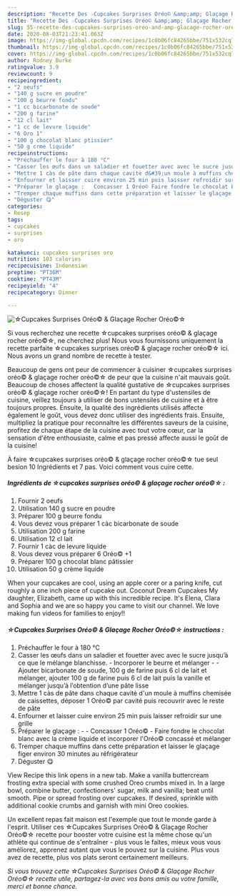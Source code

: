 ```yaml
---
description: "Recette Des ☆Cupcakes Surprises Oréo© &amp;amp; Glaçage Rocher Oréo©☆"
title: "Recette Des ☆Cupcakes Surprises Oréo© &amp;amp; Glaçage Rocher Oréo©☆"
slug: 55-recette-des-cupcakes-surprises-oreo-and-amp-glacage-rocher-oreo
date: 2020-08-03T21:23:41.063Z
image: https://img-global.cpcdn.com/recipes/1c0b06fc84265bbe/751x532cq70/☆cupcakes-surprises-oreo-glacage-rocher-oreo☆-photo-principale-de-la-recette.jpg
thumbnail: https://img-global.cpcdn.com/recipes/1c0b06fc84265bbe/751x532cq70/☆cupcakes-surprises-oreo-glacage-rocher-oreo☆-photo-principale-de-la-recette.jpg
cover: https://img-global.cpcdn.com/recipes/1c0b06fc84265bbe/751x532cq70/☆cupcakes-surprises-oreo-glacage-rocher-oreo☆-photo-principale-de-la-recette.jpg
author: Rodney Burke
ratingvalue: 3.9
reviewcount: 9
recipeingredient:
- "2 oeufs"
- "140 g sucre en poudre"
- "100 g beurre fondu"
- "1 cc bicarbonate de soude"
- "200 g farine"
- "12 cl lait"
- "1 cc de levure liquide"
- "6 Oro 1"
- "100 g chocolat blanc ptissier"
- "50 g crme liquide"
recipeinstructions:
- "Préchauffer le four à 180 °C"
- "Casser les œufs dans un saladier et fouetter avec avec le sucre jusqu’à ce que le mélange blanchisse. Incorporer le beurre et mélanger  Ajouter bicarbonate de soude, 100 g de farine puis 6 cl de lait et mélanger, ajouter 100 g de farine puis 6 cl de lait puis la vanille et mélanger jusqu’à l’obtention d’une pâte lisse"
- "Mettre 1 càs de pâte dans chaque cavitė d&#39;un moule à muffins chemisée de caissettes, déposer 1 Oréo© par cavité puis recouvrir avec le reste de pâte"
- "Enfourner et laisser cuire environ 25 min puis laisser refroidir sur une grille"
- "Préparer le glaçage :   Concasser 1 Oréo© Faire fondre le chocolat blanc avec la crème liquide et incorporer l&#39;Oréo© concassé et mélanger"
- "Tremper chaque muffins dans cette préparation et laisser le glaçage figer environ 30 minutes au réfrigérateur"
- "Déguster 😋"
categories:
- Resep
tags:
- cupcakes
- surprises
- oro

katakunci: cupcakes surprises oro 
nutrition: 103 calories
recipecuisine: Indonesian
preptime: "PT36M"
cooktime: "PT43M"
recipeyield: "4"
recipecategory: Dinner

---
```



![☆Cupcakes Surprises Oréo© &amp; Glaçage Rocher Oréo©☆](https://img-global.cpcdn.com/recipes/1c0b06fc84265bbe/751x532cq70/☆cupcakes-surprises-oreo-glacage-rocher-oreo☆-photo-principale-de-la-recette.jpg)

Si vous recherchez une recette ☆cupcakes surprises oréo© &amp; glaçage rocher oréo©☆, ne cherchez plus! Nous vous fournissons uniquement la recette parfaite ☆cupcakes surprises oréo© &amp; glaçage rocher oréo©☆ ici. Nous avons un grand nombre de recette à tester.

Beaucoup de gens ont peur de commencer à cuisiner ☆cupcakes surprises oréo© &amp; glaçage rocher oréo©☆ de peur que la cuisine n'ait mauvais goût. Beaucoup de choses affectent la qualité gustative de ☆cupcakes surprises oréo© &amp; glaçage rocher oréo©☆! En partant du type d'ustensiles de cuisine, veillez toujours à utiliser de bons ustensiles de cuisine et à être toujours propres. Ensuite, la qualité des ingrédients utilisés affecte également le goût, vous devez donc utiliser des ingrédients frais. Ensuite, multipliez la pratique pour reconnaître les différentes saveurs de la cuisine, profitez de chaque étape de la cuisine avec tout votre cœur, car la sensation d'être enthousiaste, calme et pas pressé affecte aussi le goût de la cuisine!

<!--inarticleads1-->

À faire ☆cupcakes surprises oréo© &amp; glaçage rocher oréo©☆ tue seul besion 10 Ingrédients et 7 pas. Voici comment vous cuire cette.

##### Ingrédients de ☆cupcakes surprises oréo© &amp; glaçage rocher oréo©☆ :

1. Fournir 2 oeufs
1. Utilisation 140 g sucre en poudre
1. Préparer 100 g beurre fondu
1. Vous devez vous préparer 1 càc bicarbonate de soude
1. Utilisation 200 g farine
1. Utilisation 12 cl lait
1. Fournir 1 càc de levure liquide
1. Vous devez vous préparer 6 Oréo© +1
1. Préparer 100 g chocolat blanc pâtissier
1. Utilisation 50 g crème liquide


When your cupcakes are cool, using an apple corer or a paring knife, cut roughly a one inch piece of cupcake out. Coconut Dream Cupcakes My daughter, Elizabeth, came up with this incredible recipe. It&#39;s Elena, Clara and Sophia and we are so happy you came to visit our channel. We love making fun videos for families to enjoy!! 

<!--inarticleads2-->

##### ☆Cupcakes Surprises Oréo© &amp; Glaçage Rocher Oréo©☆ instructions :

1. Préchauffer le four à 180 °C
1. Casser les œufs dans un saladier et fouetter avec avec le sucre jusqu’à ce que le mélange blanchisse. - Incorporer le beurre et mélanger -  - Ajouter bicarbonate de soude, 100 g de farine puis 6 cl de lait et mélanger, ajouter 100 g de farine puis 6 cl de lait puis la vanille et mélanger jusqu’à l’obtention d’une pâte lisse
1. Mettre 1 càs de pâte dans chaque cavitė d&#39;un moule à muffins chemisée de caissettes, déposer 1 Oréo© par cavité puis recouvrir avec le reste de pâte
1. Enfourner et laisser cuire environ 25 min puis laisser refroidir sur une grille
1. Préparer le glaçage :  -  - Concasser 1 Oréo© - Faire fondre le chocolat blanc avec la crème liquide et incorporer l&#39;Oréo© concassé et mélanger
1. Tremper chaque muffins dans cette préparation et laisser le glaçage figer environ 30 minutes au réfrigérateur
1. Déguster 😋


View Recipe this link opens in a new tab. Make a vanilla buttercream frosting extra special with some crushed Oreo crumbs mixed in. In a large bowl, combine butter, confectioners&#39; sugar, milk and vanilla; beat until smooth. Pipe or spread frosting over cupcakes. If desired, sprinkle with additional cookie crumbs and garnish with mini Oreo cookies. 

<!--inarticleads1-->

<p>
Un excellent repas fait maison est l'exemple que tout le monde garde à l'esprit. Utiliser ces ☆Cupcakes Surprises Oréo© &amp; Glaçage Rocher Oréo©☆ recette pour booster votre cuisine est la même chose qu'un athlète qui continue de s'entraîner - plus vous le faites, mieux vous vous améliorez, apprenez autant que vous le pouvez sur la cuisine. Plus vous avez de recette, plus vos plats seront certainement meilleurs.
</p>

<p>
<i>Si vous trouvez cette ☆Cupcakes Surprises Oréo© &amp; Glaçage Rocher Oréo©☆ recette utile, partagez-la avec vos bons amis ou votre famille, merci et bonne chance.</i>
</p>
